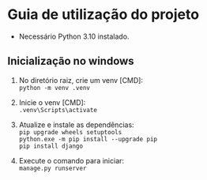 # Guia de utilização do projeto

* Necessário Python 3.10 instalado.

## Inicialização no windows

1. No diretório raiz, crie um venv [CMD]: \
  ``` python -m venv .venv ```

2. Inicie o venv [CMD]: \
  ``` .venv\Scripts\activate ```

3. Atualize e instale as dependências: \
  ``` pip upgrade wheels setuptools ``` \
  ``` python.exe -m pip install --upgrade pip ``` \
  ``` pip install django ```

4. Execute o comando para iniciar: \
   ``` manage.py runserver ``` 
